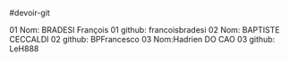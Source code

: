 #devoir-git

01 Nom: BRADESI François
01 github: francoisbradesi
02 Nom: BAPTISTE CECCALDI
02 github: BPFrancesco
03 Nom:Hadrien DO CAO
03 github: LeH888
